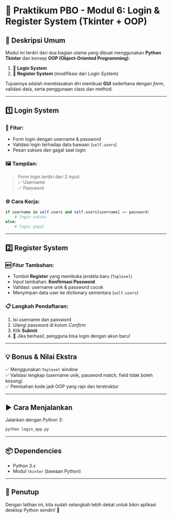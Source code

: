
# 🧪 Praktikum PBO - Modul 6: Login & Register System (Tkinter + OOP)

## 📌 Deskripsi Umum

Modul ini terdiri dari dua bagian utama yang dibuat menggunakan **Python Tkinter** dan konsep **OOP (Object-Oriented Programming)**:

1. 🔐 **Login System**
2. 📝 **Register System** (modifikasi dari Login System)

Tujuannya adalah membiasakan diri membuat **GUI** sederhana dengan *form*, validasi data, serta penggunaan class dan method.

---

## 1️⃣ Login System

### 🎯 Fitur:
- Form login dengan username & password
- Validasi login terhadap data bawaan (`self.users`)
- Pesan sukses dan gagal saat login

### 🖼️ Tampilan:
> Form login terdiri dari 2 input:  
> ✅ Username  
> ✅ Password  

### ⚙️ Cara Kerja:
```python
if username in self.users and self.users[username] == password:
    # login sukses
else:
    # login gagal
```

---

## 2️⃣ Register System

### 🆕 Fitur Tambahan:
- Tombol **Register** yang membuka jendela baru (`Toplevel`)
- Input tambahan: **Konfirmasi Password**
- Validasi: username unik & password cocok
- Menyimpan data user ke dictionary sementara (`self.users`)

### 📋 Langkah Pendaftaran:
1. Isi username dan password
2. Ulangi password di kolom *Confirm*
3. Klik **Submit**
4. 🎉 Jika berhasil, pengguna bisa login dengan akun baru!

---

## 💡 Bonus & Nilai Ekstra

✅ Menggunakan `Toplevel` window  
✅ Validasi lengkap (username unik, password match, field tidak boleh kosong)  
✅ Pemisahan kode jadi OOP yang rapi dan terstruktur  

---

## ▶️ Cara Menjalankan

Jalankan dengan Python 3:
```bash
python login_app.py
```

---


## 📦 Dependencies

- Python 3.x
- Modul `tkinter` (bawaan Python)

---

## 🎉 Penutup

Dengan latihan ini, kita sudah selangkah lebih dekat untuk bikin aplikasi desktop Python sendiri! 🚀
